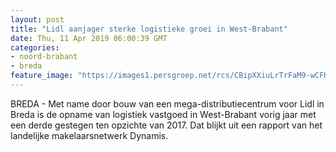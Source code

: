 ```yaml
---
layout: post
title: "Lidl aanjager sterke logistieke groei in West-Brabant"
date: Thu, 11 Apr 2019 06:00:39 GMT
categories: 
- noord-brabant 
- breda 
feature_image: "https://images1.persgroep.net/rcs/CBipXXiuLrTrFaM9-wCFKqrdO5U/diocontent/108266604/_fitwidth/400/?appId=21791a8992982cd8da851550a453bd7f&quality=0.7"
---
```


BREDA - Met name door bouw van een mega-distributiecentrum voor Lidl in Breda is de opname van logistiek vastgoed in West-Brabant vorig jaar met een derde gestegen ten opzichte van 2017. Dat blijkt uit een rapport van het landelijke makelaarsnetwerk Dynamis.
